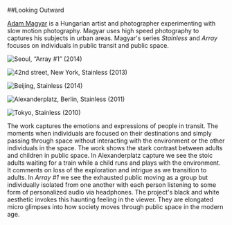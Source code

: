 ##Looking Outward

[Adam Magyar](http://www.magyaradam.com/) is a Hungarian artist and photographer experimenting with slow motion photography.  Magyar uses high speed photography to captures his subjects in urban areas.  Magyar's series _Stainless_ and _Array_ focuses on individuals in public transit and public space. 

![Seoul, “Array #1” (2014)](https://github.com/danthemellowman/ExperimentalCapture/blob/master/students/dan_moore/images/stairs3.gif)

![42nd street, New York, Stainless (2013)](https://github.com/danthemellowman/ExperimentalCapture/blob/master/students/dan_moore/images/42ndst_256_99_0_600w_04s_v2.gif)

![Beijing, Stainless (2014)](https://github.com/danthemellowman/ExperimentalCapture/blob/master/students/dan_moore/images/beijing_128_99_0los_500_06.gif)

![Alexanderplatz, Berlin, Stainless (2011)](https://github.com/danthemellowman/ExperimentalCapture/blob/master/students/dan_moore/images/running_128_99_13_500w_-04_v2.gif)

![Tokyo, Stainless (2010)](https://github.com/danthemellowman/ExperimentalCapture/blob/master/students/dan_moore/images/train2_allframes_256_99_11_600w_-04fps.gif)


The work captures the emotions and expressions of people in transit.  The moments when individuals are focused on their destinations and simply passing through space without interacting with the environment or the other individuals in the space.  The work shows the stark contrast between adults and children in public space.  In Alexanderplatz capture we see the stoic adults waiting for a train while a child runs and plays with the environment.  It comments on loss of the exploration and intrigue as we transition to adults.  In _Array #1_ we see the exhausted public moving as a group but individually isolated from one another with each person listening to some form of personalized audio via headphones.  The project's black and white aesthetic invokes this haunting feeling in the viewer.  They are elongated micro glimpses into how society moves through public space in the modern age.